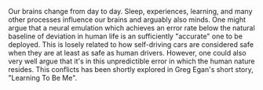 Our brains change from day to day. Sleep, experiences, learning, and many other processes influence our brains and arguably also minds. One might argue that a neural emulation which achieves an error rate below the natural baseline of deviation in human life is an sufficiently "accurate" one to be deployed. This is losely related to how self-driving cars are considered safe when they are at least as safe as human drivers. However, one could also very well argue that it's in this unpredictible error in which the human nature resides. This conflicts has been shortly explored in Greg Egan's short story, "Learning To Be Me".